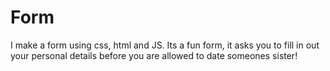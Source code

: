 # Form

I make a form using css, html and JS. 
Its a fun form, it asks you to fill in out your personal details before you are allowed to date someones sister!
